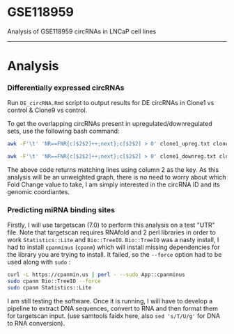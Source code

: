 # GSE118959
Analysis of GSE118959 circRNAs in LNCaP cell lines
***

# Analysis

### Differentially expressed circRNAs
Run `DE_circRNA.Rmd` script to output results for DE circRNAs in Clone1 vs control & Clone9 vs control. 

To get the overlapping circRNAs present in upregulated/downregulated sets, use the following bash command:

```bash
awk -F'\t' 'NR==FNR{c[$2$2]++;next};c[$2$2] > 0' clone1_upreg.txt clone9_upreg.txt > up_regulated_overlap.txt

awk -F'\t' 'NR==FNR{c[$2$2]++;next};c[$2$2] > 0' clone1_downreg.txt clone9_downreg.txt > down_regulated_overlap.txt
```

The above code returns matching lines using column 2 as the key. As this analysis will be an unweighted graph, there is no need to worry about which Fold Change value to take, I am simply interested in the circRNA ID and its genomic coordiantes. 

### Predicting miRNA binding sites
Firstly, I will use targetscan (7.0) to perform this analysis on a test "UTR" file. Note that targetscan requires RNAfold and 2 perl libraries in order to work `Statistics::Lite` and `Bio::TreeIO`. `Bio::TreeIO` was a nasty install, I had to install `cpanminus` (`cpanm`) which will install missing dependencies for the library you are trying to install. It failed, so the `--force` option had to be used along with `sudo` :

```bash
curl -L https://cpanmin.us | perl - --sudo App::cpanminus
sudo cpanm Bio::TreeIO --force
sudo cpanm Statistics::Lite
```



I am still testing the software. Once it is running, I will have to develop a pipeline to extract DNA sequences, convert to RNA and then format them for targetscan input. (use samtools faidx here, also `sed 's/T/U/g'` for DNA to RNA conversion). 
